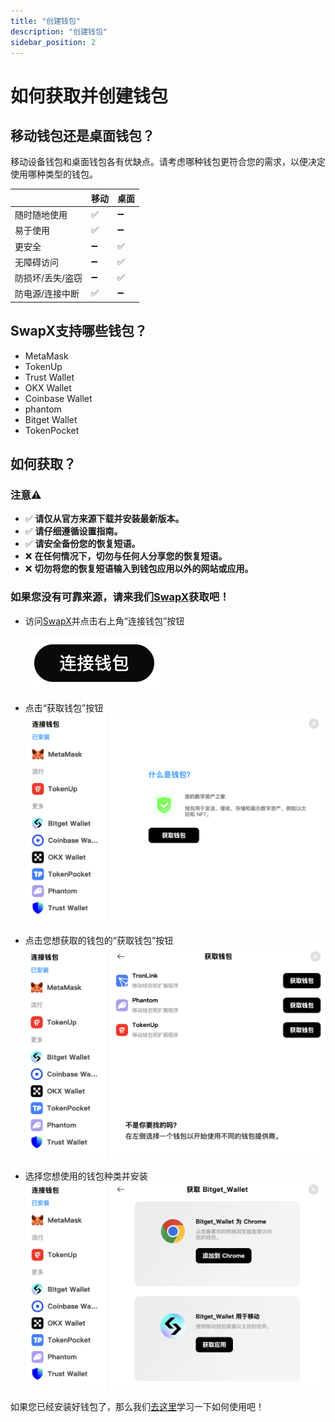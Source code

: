 ```yaml
---
title: "创建钱包"
description: "创建钱包"
sidebar_position: 2
---
```

# 如何获取并创建钱包

## 移动钱包还是桌面钱包？

移动设备钱包和桌面钱包各有优缺点。请考虑哪种钱包更符合您的需求，以便决定使用哪种类型的钱包。

| | 移动 | 桌面 |
| --------------------------------- | ------ | ------- |
| 随时随地使用 | ✅ | ➖ |
| 易于使用 | ✅ | ➖ |
| 更安全 | ➖ | ✅ |
| 无障碍访问 | ➖ | ✅ |
| 防损坏/丢失/盗窃 | ➖ | ✅ |
| 防电源/连接中断 | ✅ | ➖ |



## SwapX支持哪些钱包？

* MetaMask 
* TokenUp  
* Trust Wallet  
* OKX Wallet
* Coinbase Wallet
* phantom
* Bitget Wallet
* TokenPocket

## 如何获取？


### 注意⚠️
  * ✅ **请仅从官方来源下载并安装最新版本。**
  * ✅ **请仔细遵循设置指南。**
  * ✅ **请安全备份您的恢复短语。**
  * ❌ **在任何情况下，切勿与任何人分享您的恢复短语。**
  * ❌ **切勿将您的恢复短语输入到钱包应用以外的网站或应用。**
 
### 如果您没有可靠来源，请来我们[SwapX](https://swapx.exchange/)获取吧！

* 访问[SwapX](https://swapx.exchange/)并点击右上角“连接钱包”按钮

  ![alt text](image.png)
* 点击“获取钱包”按钮
  ![alt text](image-1.png)
* 点击您想获取的钱包的“获取钱包”按钮
  ![alt text](image-2.png)
* 选择您想使用的钱包种类并安装
  ![alt text](image-3.png)

如果您已经安装好钱包了，那么我们[去这里](../wallet_guide/connect_wallet.md)学习一下如何使用吧！
